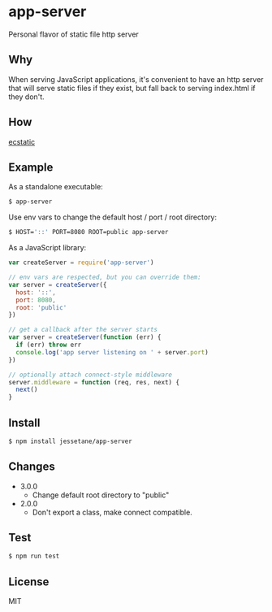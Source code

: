 # app-server
Personal flavor of static file http server

## Why
When serving JavaScript applications, it's convenient to have an http server that will serve static files if they exist, but fall back to serving index.html if they don't.

## How
[ecstatic](https://github.com/jfhbrook/node-ecstatic)

## Example
As a standalone executable:
```bash
$ app-server
```

Use env vars to change the default host / port / root directory:
```bash
$ HOST='::' PORT=8080 ROOT=public app-server
```

As a JavaScript library:
```javascript
var createServer = require('app-server')

// env vars are respected, but you can override them:
var server = createServer({
  host: '::',
  port: 8080,
  root: 'public'
})

// get a callback after the server starts
var server = createServer(function (err) {
  if (err) throw err
  console.log('app server listening on ' + server.port)
})

// optionally attach connect-style middleware
server.middleware = function (req, res, next) {
  next()
}
```

## Install
```bash
$ npm install jessetane/app-server
```

## Changes
* 3.0.0
  * Change default root directory to "public"
* 2.0.0
  * Don't export a class, make connect compatible.

## Test
```bash
$ npm run test
```

## License
MIT
